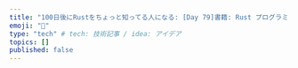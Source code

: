 ```yaml
---
title: "100日後にRustをちょっと知ってる人になる: [Day 79]書籍: Rust プログラミング完全ガイド その2"
emoji: "🦀"
type: "tech" # tech: 技術記事 / idea: アイデア
topics: []
published: false
---
```

